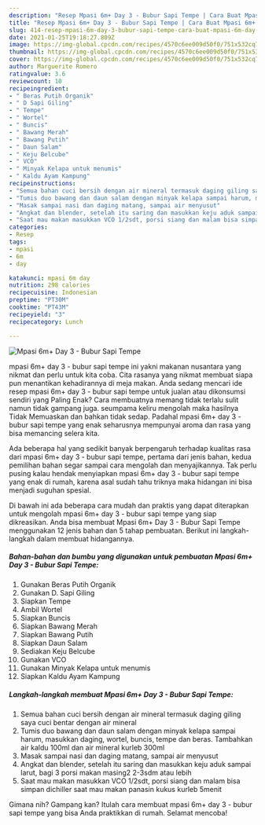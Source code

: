 ```yaml
---
description: "Resep Mpasi 6m+ Day 3 - Bubur Sapi Tempe | Cara Buat Mpasi 6m+ Day 3 - Bubur Sapi Tempe Yang Enak Dan Lezat"
title: "Resep Mpasi 6m+ Day 3 - Bubur Sapi Tempe | Cara Buat Mpasi 6m+ Day 3 - Bubur Sapi Tempe Yang Enak Dan Lezat"
slug: 414-resep-mpasi-6m-day-3-bubur-sapi-tempe-cara-buat-mpasi-6m-day-3-bubur-sapi-tempe-yang-enak-dan-lezat
date: 2021-01-25T19:18:27.809Z
image: https://img-global.cpcdn.com/recipes/4570c6ee009d50f0/751x532cq70/mpasi-6m-day-3-bubur-sapi-tempe-foto-resep-utama.jpg
thumbnail: https://img-global.cpcdn.com/recipes/4570c6ee009d50f0/751x532cq70/mpasi-6m-day-3-bubur-sapi-tempe-foto-resep-utama.jpg
cover: https://img-global.cpcdn.com/recipes/4570c6ee009d50f0/751x532cq70/mpasi-6m-day-3-bubur-sapi-tempe-foto-resep-utama.jpg
author: Marguerite Romero
ratingvalue: 3.6
reviewcount: 10
recipeingredient:
- " Beras Putih Organik"
- " D Sapi Giling"
- " Tempe"
- " Wortel"
- " Buncis"
- " Bawang Merah"
- " Bawang Putih"
- " Daun Salam"
- " Keju Belcube"
- " VCO"
- " Minyak Kelapa untuk menumis"
- " Kaldu Ayam Kampung"
recipeinstructions:
- "Semua bahan cuci bersih dengan air mineral termasuk daging giling saya cuci bentar dengan air mineral"
- "Tumis duo bawang dan daun salam dengan minyak kelapa sampai harum, masukkan daging, wortel, buncis, tempe dan beras. Tambahkan air kaldu 100ml dan air mineral kurleb 300ml"
- "Masak sampai nasi dan daging matang, sampai air menyusut"
- "Angkat dan blender, setelah itu saring dan masukkan keju aduk sampai larut, bagi 3 porsi makan masing2 2-3sdm atau lebih"
- "Saat mau makan masukkan VCO 1/2sdt, porsi siang dan malam bisa simpan dichiller saat mau makan panasin kukus kurleb 5menit"
categories:
- Resep
tags:
- mpasi
- 6m
- day

katakunci: mpasi 6m day 
nutrition: 298 calories
recipecuisine: Indonesian
preptime: "PT30M"
cooktime: "PT43M"
recipeyield: "3"
recipecategory: Lunch

---
```



![Mpasi 6m+ Day 3 - Bubur Sapi Tempe](https://img-global.cpcdn.com/recipes/4570c6ee009d50f0/751x532cq70/mpasi-6m-day-3-bubur-sapi-tempe-foto-resep-utama.jpg)


mpasi 6m+ day 3 - bubur sapi tempe ini yakni makanan nusantara yang nikmat dan perlu untuk kita coba. Cita rasanya yang nikmat membuat siapa pun menantikan kehadirannya di meja makan.
Anda sedang mencari ide resep mpasi 6m+ day 3 - bubur sapi tempe untuk jualan atau dikonsumsi sendiri yang Paling Enak? Cara membuatnya memang tidak terlalu sulit namun tidak gampang juga. seumpama keliru mengolah maka hasilnya Tidak Memuaskan dan bahkan tidak sedap. Padahal mpasi 6m+ day 3 - bubur sapi tempe yang enak seharusnya mempunyai aroma dan rasa yang bisa memancing selera kita.



Ada beberapa hal yang sedikit banyak berpengaruh terhadap kualitas rasa dari mpasi 6m+ day 3 - bubur sapi tempe, pertama dari jenis bahan, kedua pemilihan bahan segar sampai cara mengolah dan menyajikannya. Tak perlu pusing kalau hendak menyiapkan mpasi 6m+ day 3 - bubur sapi tempe yang enak di rumah, karena asal sudah tahu triknya maka hidangan ini bisa menjadi suguhan spesial.


Di bawah ini ada beberapa cara mudah dan praktis yang dapat diterapkan untuk mengolah mpasi 6m+ day 3 - bubur sapi tempe yang siap dikreasikan. Anda bisa membuat Mpasi 6m+ Day 3 - Bubur Sapi Tempe menggunakan 12 jenis bahan dan 5 tahap pembuatan. Berikut ini langkah-langkah dalam membuat hidangannya.

<!--inarticleads1-->

##### Bahan-bahan dan bumbu yang digunakan untuk pembuatan Mpasi 6m+ Day 3 - Bubur Sapi Tempe:

1. Gunakan  Beras Putih Organik
1. Gunakan  D. Sapi Giling
1. Siapkan  Tempe
1. Ambil  Wortel
1. Siapkan  Buncis
1. Siapkan  Bawang Merah
1. Siapkan  Bawang Putih
1. Siapkan  Daun Salam
1. Sediakan  Keju Belcube
1. Gunakan  VCO
1. Gunakan  Minyak Kelapa untuk menumis
1. Siapkan  Kaldu Ayam Kampung




<!--inarticleads2-->

##### Langkah-langkah membuat Mpasi 6m+ Day 3 - Bubur Sapi Tempe:

1. Semua bahan cuci bersih dengan air mineral termasuk daging giling saya cuci bentar dengan air mineral
1. Tumis duo bawang dan daun salam dengan minyak kelapa sampai harum, masukkan daging, wortel, buncis, tempe dan beras. Tambahkan air kaldu 100ml dan air mineral kurleb 300ml
1. Masak sampai nasi dan daging matang, sampai air menyusut
1. Angkat dan blender, setelah itu saring dan masukkan keju aduk sampai larut, bagi 3 porsi makan masing2 2-3sdm atau lebih
1. Saat mau makan masukkan VCO 1/2sdt, porsi siang dan malam bisa simpan dichiller saat mau makan panasin kukus kurleb 5menit




Gimana nih? Gampang kan? Itulah cara membuat mpasi 6m+ day 3 - bubur sapi tempe yang bisa Anda praktikkan di rumah. Selamat mencoba!
